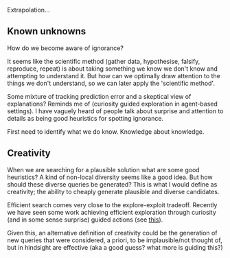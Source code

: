 Extrapolation...

## Known unknowns

How do we become aware of ignorance?

It seems like the scientific method (gather data, hypothesise, falsify, reproduce, repeat) is about taking something we know we don't know and attempting to understand it. But how can we optimally draw attention to the things we don't understand, so we can later apply the 'scientific method'.

Some mixture of tracking prediction error and a skeptical view of explanations? Reminds me of (curiosity guided exploration in agent-based settings).
I have vaguely heard of people talk about surprise and attention to details as being good heuristics for spotting ignorance.

First need to identify what we do know. Knowledge about knowledge.

## Creativity

When we are searching for a plausible solution what are some good heuristics?
A kind of non-local diversity seems like a good idea. But how should these diverse queries be generated? This is what I would define as creativity; the ability to cheaply generate plausible and diverse candidates.

Efficient search comes very close to the explore-exploit tradeoff. Recently we have seen some work achieving efficient exploration through curiosity (and in some sense surprise) guided actions (see [this](https://pathak22.github.io/noreward-rl/)).

Given this, an alternative definition of creativity could be the generation of new queries that were considered, a priori, to be implausible/not thought of, but in hindsight are effective (aka a good guess? what more is guiding this?)
